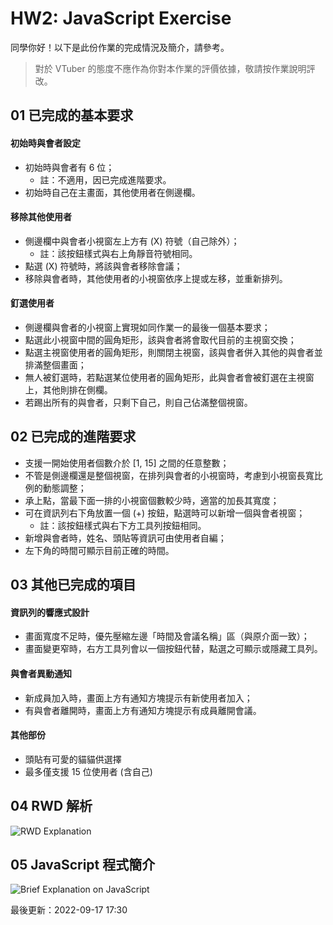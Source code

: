 # HW2: JavaScript Exercise

同學你好！以下是此份作業的完成情況及簡介，請參考。

> 對於 VTuber 的態度不應作為你對本作業的評價依據，敬請按作業說明評改。

## 01 已完成的基本要求

#### 初始時與會者設定
- 初始時與會者有 6 位；
    - 註：不適用，因已完成進階要求。
- 初始時自己在主畫面，其他使用者在側邊欄。

#### 移除其他使用者
- 側邊欄中與會者小視窗左上方有 (X) 符號（自己除外）；
    - 註：該按鈕樣式與右上角靜音符號相同。
- 點選 (X) 符號時，將該與會者移除會議；
- 移除與會者時，其他使用者的小視窗依序上提或左移，並重新排列。

#### 釘選使用者
  - 側邊欄與會者的小視窗上實現如同作業一的最後一個基本要求；
  - 點選此小視窗中間的圓角矩形，該與會者將會取代目前的主視窗交換；
  - 點選主視窗使用者的圓角矩形，則關閉主視窗，該與會者併入其他的與會者並排滿整個畫面；
  - 無人被釘選時，若點選某位使用者的圓角矩形，此與會者會被釘選在主視窗上，其他則排在側欄。
  - 若踢出所有的與會者，只剩下自己，則自己佔滿整個視窗。

## 02 已完成的進階要求
- 支援一開始使用者個數介於 [1, 15] 之間的任意整數；
- 不管是側邊欄還是整個視窗，在排列與會者的小視窗時，考慮到小視窗長寬比例的動態調整；
- 承上點，當最下面一排的小視窗個數較少時，適當的加長其寬度；
- 可在資訊列右下角放置一個 (+) 按鈕，點選時可以新增一個與會者視窗；
  - 註：該按鈕樣式與右下方工具列按鈕相同。
- 新增與會者時，姓名、頭貼等資訊可由使用者自編；
- 左下角的時間可顯示目前正確的時間。

## 03 其他已完成的項目

#### 資訊列的響應式設計
- 畫面寬度不足時，優先壓縮左邊「時間及會議名稱」區（與原介面一致）； 
- 畫面變更窄時，右方工具列會以一個按鈕代替，點選之可顯示或隱藏工具列。

#### 與會者異動通知
- 新成員加入時，畫面上方有通知方塊提示有新使用者加入；
- 有與會者離開時，畫面上方有通知方塊提示有成員離開會議。

#### 其他部份
- 頭貼有可愛的貓貓供選擇
- 最多僅支援 15 位使用者 (含自己)

## 04 RWD 解析
![RWD Explanation](https://github.com/kinoras/wp1111/blob/main/hw2/image/descr01.png)

## 05 JavaScript 程式簡介
![Brief Explanation on JavaScript](https://github.com/kinoras/wp1111/blob/main/hw2/image/descr02.png)

最後更新：2022-09-17 17:30
